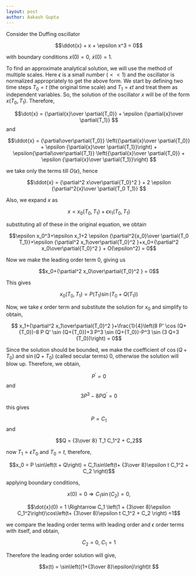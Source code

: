 ```yaml
---
layout: post
author: Aakash Gupta
---
```

Consider the Duffing oscillator

$$\ddot{x} + x + \epsilon x^3 = 0$$

with boundary conditions $x(0) = 0, \ \dot{x}(0) = 1$.

To find an approximate analytical solution, we will use the method of multiple scales.
Here $\epsilon$ is a small number $(<<1)$ and the oscillator is normalized appropriately to get the above form.
We start by defining two time steps $T_0 = t$ (the original time scale) and $T_1 = \epsilon t$ and treat them as independent variables.
So, the solution of the oscillator $x$ will be of the form $x(T_0, T_1)$. 
Therefore, 

$$\dot{x} = {\partial{x}\over \partial{T_0}} + \epsilon {\partial{x}\over \partial{T_1}} $$
and 

$$\ddot{x} = {\partial\over\partial{T_0}} \left({\partial{x}\over \partial{T_0}} + \epsilon {\partial{x}\over \partial{T_1}}\right) + \epsilon{\partial\over\partial{T_1}} \left({\partial{x}\over \partial{T_0}} + \epsilon {\partial{x}\over \partial{T_1}}\right) $$

we take only the terms till $O(\epsilon)$, hence

$$\ddot{x} = {\partial^2 x\over\partial{T_0}^2 } + 2 \epsilon {\partial^2{x}\over \partial{T_0 T_1}} $$

Also, we expand $x$ as 

$$x = x_0\left(T_0, T_1\right) + \epsilon x_1\left( T_0, T_1\right) $$

substituting all of these in the original equation, we obtain

$$\epsilon  x_0^3+\epsilon  x_1+2 \epsilon  {\partial^2{x_0}\over \partial{T_0 T_1}}+\epsilon  {\partial^2 x_1\over\partial{T_0}^2 }+x_0+{\partial^2 x_0\over\partial{T_0}^2 } + O(\epsilon^2) = 0$$

Now we make the leading order term $0$, giving us

$$x_0+{\partial^2 x_0\over\partial{T_0}^2 } = 0$$

This gives 

$$x_0\left( T_0, T_1\right) = P\left(T_1\right) \sin\left(T_0 + Q(T_1)\right)$$

Now, we take $\epsilon$ order term and substitute the solution for $x_0$ and simplify to obtain, 

$$  x_1+{\partial^2 x_1\over\partial{T_0}^2 }+\frac{1}{4}\left(8 P' \cos (Q+{T_0})-8 P Q' \sin (Q+{T_0})+3 P^3 \sin (Q+{T_0})-P^3 \sin (3 Q+3 {T_0})\right) = 0$$

Since the solution should be bounded, we make the coefficient of $\cos(Q+T_0)$ and $\sin(Q+T_0)$ (called secular terms) $0$, otherwise the solution will blow up. Therefore, we obtain, 

$$P^\prime = 0$$
and 
$$3P^3 - 8PQ^\prime = 0$$

this gives

$$P = C_1$$
and 

$$Q = {3\over 8} T_1 C_1^2 + C_2$$

now $T_1 = \epsilon T_0$ and $T_0 = t$, therefore, 

$$x_0 = P \sin\left(t + Q\right) = C_1\sin\left(t+ {3\over 8}\epsilon t C_1^2 + C_2 \right)$$ 

applying boundary conditions, 

$$x(0) = 0 \Rightarrow C_1 \sin(C_2) = 0,$$

$$\dot{x}(0) = 1 \Rightarrow C_1 \left(1 + {3\over 8}\epsilon C_1^2\right)\cos\left(t+ {3\over 8}\epsilon t C_1^2 + C_2 \right) =1$$

we compare the leading order terms with leading order and $\epsilon$ order terms with itself, and obtain,

$$C_2 = 0, \ C_1 = 1 $$

Therefore the leading order solution will give,

$$x(t) = \sin\left({1+{3\over 8}\epsilon}\right)t $$
